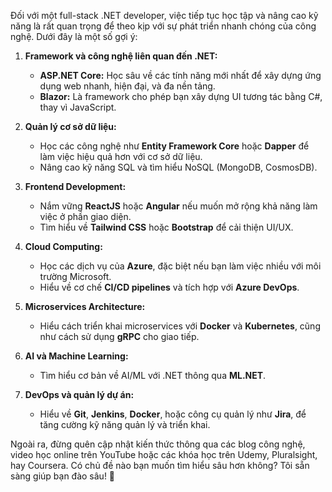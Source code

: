 Đối với một full-stack .NET developer, việc tiếp tục học tập và nâng cao kỹ năng là rất quan trọng để theo kịp với sự phát triển nhanh chóng của công nghệ. Dưới đây là một số gợi ý:

1. **Framework và công nghệ liên quan đến .NET:**
   - **ASP.NET Core:** Học sâu về các tính năng mới nhất để xây dựng ứng dụng web nhanh, hiện đại, và đa nền tảng.
   - **Blazor:** Là framework cho phép bạn xây dựng UI tương tác bằng C#, thay vì JavaScript.
   
2. **Quản lý cơ sở dữ liệu:**
   - Học các công nghệ như **Entity Framework Core** hoặc **Dapper** để làm việc hiệu quả hơn với cơ sở dữ liệu.
   - Nâng cao kỹ năng SQL và tìm hiểu NoSQL (MongoDB, CosmosDB).

3. **Frontend Development:**
   - Nắm vững **ReactJS** hoặc **Angular** nếu muốn mở rộng khả năng làm việc ở phần giao diện.
   - Tìm hiểu về **Tailwind CSS** hoặc **Bootstrap** để cải thiện UI/UX.

4. **Cloud Computing:**
   - Học các dịch vụ của **Azure**, đặc biệt nếu bạn làm việc nhiều với môi trường Microsoft.
   - Hiểu về cơ chế **CI/CD pipelines** và tích hợp với **Azure DevOps**.

5. **Microservices Architecture:** 
   - Hiểu cách triển khai microservices với **Docker** và **Kubernetes**, cũng như cách sử dụng **gRPC** cho giao tiếp.

6. **AI và Machine Learning:** 
   - Tìm hiểu cơ bản về AI/ML với .NET thông qua **ML.NET**.

7. **DevOps và quản lý dự án:**
   - Hiểu về **Git**, **Jenkins**, **Docker**, hoặc công cụ quản lý như **Jira**, để tăng cường kỹ năng quản lý và triển khai.

Ngoài ra, đừng quên cập nhật kiến thức thông qua các blog công nghệ, video học online trên YouTube hoặc các khóa học trên Udemy, Pluralsight, hay Coursera. Có chủ đề nào bạn muốn tìm hiểu sâu hơn không? Tôi sẵn sàng giúp bạn đào sâu! 🌟
